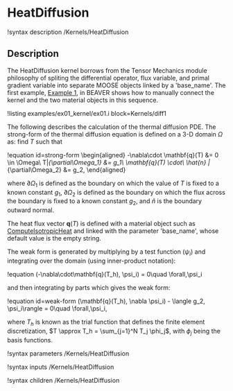 # HeatDiffusion

!syntax description /Kernels/HeatDiffusion

## Description

The HeatDiffusion kernel borrows from the Tensor Mechanics module philosophy of spliting the differential operator, flux variable, and primal gradient variable into separate MOOSE objects linked by a 'base_name'. 
The first example, [Example 1](example/examples/ex01_kernel.md), in BEAVER shows how to manually connect the kernel and the two material objects in this sequence. 

!listing examples/ex01_kernel/ex01.i block=Kernels/diff1

The following describes the calculation of the thermal diffusion PDE. The strong-form of the thermal diffusion equation is defined on a 3-D domain $\Omega$ as: find $T$ such that

!equation id=strong-form
\begin{aligned}
-\nabla\cdot \mathbf{q}(T) &= 0 \in \Omega\\
T|_{\partial\Omega_1} &= g_1\\
\mathbf{q}(T) \cdot\ \hat{n} |_{\partial\Omega_2} &= g_2,
\end{aligned}

where $\partial\Omega_1$ is defined as the boundary on which the value of $T$ is fixed to a known
constant $g_1$, $\partial\Omega_2$ is defined as the boundary on which the flux across the boundary
is fixed to a known constant $g_2$, and $\hat{n}$ is the boundary outward normal.

The heat flux vector $\mathbf{q}(T)$ is defined with a material object such as [ComputeIsotropicHeat](../materials/ComputeIsotropicHeat.md) and linked with the parameter 'base_name', whose default value is the empty string.

The weak form is generated by multiplying by a test function ($\psi_i$) and integrating over the
domain (using inner-product notation):

!equation
(-\nabla\cdot\mathbf{q}(T_h), \psi_i) = 0\quad \forall\,\psi_i

and then integrating by parts which gives the weak form:

!equation id=weak-form
(\mathbf{q}(T_h), \nabla \psi_i) - \langle g_2, \psi_i\rangle = 0\quad \forall\,\psi_i,

where $T_h$ is known as the trial function that defines the finite element discretization, $T
\approx T_h = \sum_{j=1}^N T_j \phi_j$, with $\phi_j$ being the basis functions.

!syntax parameters /Kernels/HeatDiffusion

!syntax inputs /Kernels/HeatDiffusion

!syntax children /Kernels/HeatDiffusion
